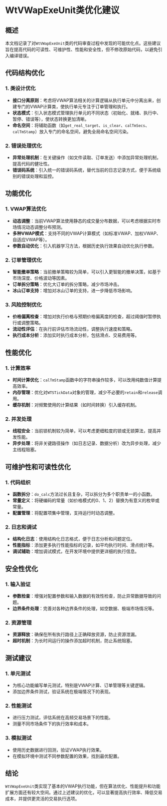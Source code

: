 # WtVWapExeUnit类优化建议

## 概述
本文档记录了对`WtVWapExeUnit`类的代码审查过程中发现的可能优化点。这些建议旨在提高代码的可读性、可维护性、性能和安全性，但不修改原始代码，以避免引入编译错误。

## 代码结构优化

### 1. 类设计优化
- **接口分离原则**：考虑将VWAP算法相关的计算逻辑从执行单元中分离出来，创建专门的VWAP计算类，使执行单元专注于订单管理和执行。
- **状态模式**：引入状态模式管理执行单元的不同状态（初始化、就绪、执行中、暂停、错误等），使状态转换更加清晰。
- **命名空间**：将辅助函数（如`get_real_target`、`is_clear`、`calTmSecs`、`calTmStamp`）放入专门的命名空间，避免全局命名空间污染。

### 2. 错误处理优化
- **异常处理机制**：在关键操作（如文件读取、订单发送）中添加异常处理机制，提高代码的健壮性。
- **错误码系统**：引入统一的错误码系统，替代当前的日志记录方式，便于系统级别的错误处理和监控。

## 功能优化

### 1. VWAP算法优化
- **动态调整**：当前VWAP算法使用静态的成交量分布数据，可以考虑根据实时市场情况动态调整分布预测。
- **多种VWAP模式**：支持不同的VWAP计算模式（如标准VWAP、加权VWAP、自适应VWAP等）。
- **参数自动优化**：引入机器学习方法，根据历史执行效果自动优化执行参数。

### 2. 订单管理优化
- **智能撤单策略**：当前撤单策略较为简单，可以引入更智能的撤单决策，如基于市场深度、价格波动等因素。
- **订单拆分策略**：优化大订单的拆分策略，减少市场冲击。
- **冰山订单支持**：增加对冰山订单的支持，进一步降低市场影响。

### 3. 风险控制优化
- **价格偏离检查**：增加对执行价格与预期价格偏离度的检查，超过阈值时暂停执行或调整策略。
- **流动性评估**：在执行前评估市场流动性，调整执行速度和策略。
- **执行成本分析**：添加实时执行成本分析，包括滑点、交易费用等。

## 性能优化

### 1. 计算效率
- **时间计算优化**：`calTmStamp`函数中的字符串操作较多，可以改用纯数值计算提高效率。
- **内存管理**：优化对`WTSTickData`对象的管理，减少不必要的`retain`和`release`调用。
- **缓存机制**：对频繁使用的计算结果（如时间转换）引入缓存机制。

### 2. 并发处理
- **线程安全**：当前锁机制较为简单，可以考虑更细粒度的锁或无锁算法，提高并发性能。
- **异步处理**：将非关键路径操作（如日志记录、数据分析）改为异步处理，减少主线程阻塞。

## 可维护性和可读性优化

### 1. 代码组织
- **函数拆分**：`do_calc`方法过长且复杂，可以拆分为多个职责单一的小函数。
- **常量定义**：将硬编码的常量（如价格模式的0、1、2）替换为有意义的枚举或常量。
- **配置管理**：将配置项集中管理，支持运行时动态调整。

### 2. 日志和调试
- **结构化日志**：使用结构化日志格式，便于日志分析和问题定位。
- **性能指标**：添加更多执行性能指标的记录，如平均执行时间、滑点统计等。
- **调试辅助**：增加调试模式，在开发环境中提供更详细的执行信息。

## 安全性优化

### 1. 输入验证
- **参数检查**：增强对配置参数和输入数据的有效性检查，防止异常数据导致的问题。
- **边界条件处理**：完善对各种边界条件的处理，如空数据、极端市场情况等。

### 2. 资源管理
- **资源释放**：确保在所有执行路径上正确释放资源，防止资源泄漏。
- **超时机制**：为长时间运行的操作添加超时机制，防止系统阻塞。

## 测试建议

### 1. 单元测试
- 为核心功能编写单元测试，特别是VWAP计算、订单管理等关键逻辑。
- 添加边界条件测试，验证系统在极端情况下的表现。

### 2. 性能测试
- 进行压力测试，评估系统在高频交易场景下的性能。
- 测量不同市场条件下的执行效率和成本。

### 3. 模拟测试
- 使用历史数据进行回测，验证VWAP执行效果。
- 在模拟环境中测试不同参数配置的效果，找到最优配置。

## 结论
`WtVWapExeUnit`类实现了基本的VWAP执行功能，但在算法优化、性能提升和功能扩展方面还有较大空间。通过上述建议的优化，可以显著提高执行效率、降低交易成本，并提供更灵活的交易执行选项。
